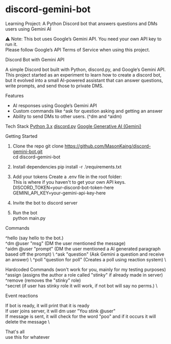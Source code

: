 # discord-gemini-bot
Learning Project: A Python Discord bot that answers questions and DMs users using Gemini AI

⚠️ Note: This bot uses Google’s Gemini API. You need your own API key to run it.  
Please follow Google’s API Terms of Service when using this project.

Discord Bot with Gemini API

A simple Discord bot built with Python, discord.py, and Google’s Gemini API. \
This project started as an experiment to learn how to create a discord bot, but it evolved into a small AI-powered assistant that can answer questions, write prompts, and send those to private DMS.

Features
- AI responses using Google’s Gemini API
- Custom commands like ^ask for question asking and getting an answer
- Ability to send DMs to other users. (^dm and ^aidm)

Tech Stack
[Python 3.x](https://www.python.org)
[discord.py](https://discordpy.readthedocs.io/en/stable)
[Google Generative AI (Gemini)](https://ai.google.dev)

Getting Started
1. Clone the repo
git clone https://github.com/MasonKaing/discord-gemini-bot.git \
cd discord-gemini-bot

2. Install dependencies
pip install -r .\requirements.txt

3. Add your tokens
Create a .env file in the root folder: \
This is where if you haven't to get your own API keys. \
DISCORD_TOKEN=your-discord-bot-token-here \
GEMINI_API_KEY=your-gemini-api-key-here

4. Invite the bot to discord server

5. Run the bot \
python main.py

Commands

^hello (say hello to the bot.) \
^dm @user "msg" (DM the user mentioned the message) \
^aidm @user "prompt" (DM the user mentioned a AI generated paragraph based off the prompt) \ 
^ask "question" (Ask Gemini a question and receive an answer) \ 
^poll "question for poll" (Creates a poll using reaction system) \ 

Hardcoded Commands (won't work for you, mainly for my testing purposes) \
^assign (assigns the author a role called "stinky" if already made in server) \
^remove (removes the "stinky" role) \
^secret (if user has stinky role it will work, if not bot will say no perms.) \

Event reactions

If bot is ready, it will print that it is ready \
If user joins server, it will dm user "You stink @user" \
If message is sent, it will check for the word "poo" and if it occurs it will delete the message \

That's all \
use this for whatever
